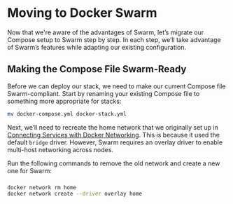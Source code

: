 # Moving to Docker Swarm

Now that we're aware of the advantages of Swarm, let’s migrate our Compose setup to Swarm step by step. In each step, we’ll take advantage of Swarm’s features while adapting our existing configuration.

## Making the Compose File Swarm-Ready
Before we can deploy our stack, we need to make our current Compose file Swarm-compliant.
Start by renaming your existing Compose file to something more appropriate for stacks:

```sh
mv docker-compose.yml docker-stack.yml
```

Next, we’ll need to recreate the home network that we originally set up in [Connecting Services with Docker Networking](./connecting-services.md). This is because it used the default `bridge` driver. However, Swarm requires an overlay driver to enable multi-host networking across nodes.

Run the following commands to remove the old network and create a new one for Swarm:
### 
```sh
docker network rm home
docker network create --driver overlay home
```